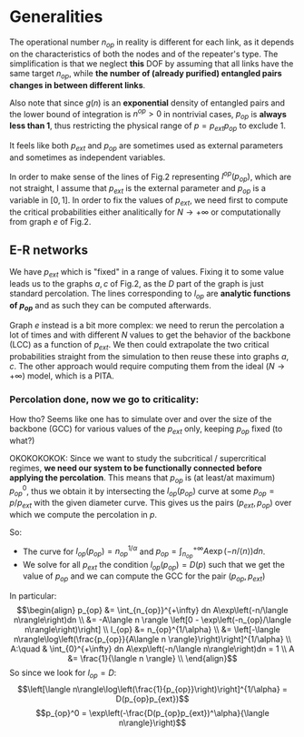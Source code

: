 # Generalities

The operational number $n_{op}$ in reality is different for each link, as it depends on the characteristics of both the nodes and of the repeater's type. The simplification is that we neglect **this** DOF by assuming that all links have the same target $n_{op}$, while **the number of (already purified) entangled pairs changes in between different links**.

Also note that since $g(n)$ is an **exponential** density of entangled pairs and the lower bound of integration is $n^{op} > 0$ in nontrivial cases, $p_{op}$ is **always less than $1$**, thus restricting the physical range of $p = p_{ext}p_{op}$ to exclude $1$.

It feels like both $p_{ext}$ and $p_{op}$ are sometimes used as external parameters and sometimes as independent variables.

In order to make sense of the lines of Fig.2 representing $l^{op}(p_{op})$, which are not straight, I assume that $p_{ext}$ is the external parameter and $p_{op}$ is a variable in $[0,1]$. In order to fix the values of $p_{ext}$, we need first to compute the critical probabilities either analitically for $N \to +\infty$ or computationally from graph $e$ of Fig.2.

## E-R networks
We have $p_{ext}$ which is "fixed" in a range of values. Fixing it to some value leads us to the graphs $a,c$ of Fig.2, as the $D$ part of the graph is just standard percolation. The lines corresponding to $l_{op}$ are **analytic functions of $p_{op}$** and as such they can be computed afterwards.

Graph $e$ instead is a bit more complex: we need to rerun the percolation a lot of times and with different $N$ values to get the behavior of the backbone (LCC) as a function of $p_{ext}$. We then could extrapolate the two critical probabilities straight from the simulation to then reuse these into graphs $a,c$. The other approach would require computing them from the ideal ($N \to +\infty$) model, which is a PITA.

### Percolation done, now we go to criticality:
How tho?
Seems like one has to simulate over and over the size of the backbone (GCC) for various values of the $p_{ext}$ only, keeping $p_{op}$ fixed (to what?)

OKOKOKOKOK:
Since we want to study the subcritical / supercritical regimes, **we need our system to be functionally connected before applying the percolation**. This means that $p_{op}$ is (at least/at maximum) $p_{op}^0$, thus we obtain it by intersecting the $l_{op}(p_{op})$ curve at some $p_{op} = p / p_{ext}$ with the given diameter curve. This gives us the pairs $(p_{ext},p_{op})$ over which we compute the percolation in $p$.

So:
- The curve for $l_{op}(p_{op}) = n_{op}^{1/\alpha}$ and $p_{op} = \int_{n_{op}}^{+\infty} A\exp\left(-n/\langle n\rangle\right)dn$.
- We solve for all $p_{ext}$ the condition $l_{op}(p_{op}) = D(p)$ such that we get the value of $p_{op}$ and we can compute the GCC for the pair $(p_{op},p_{ext})$

In particular:
$$\begin{align}
p_{op} &= \int_{n_{op}}^{+\infty} dn A\exp\left(-n/\langle n\rangle\right)dn  \\
&= -A\langle n \rangle \left[0 - \exp\left(-n_{op}/\langle n\rangle\right)\right] \\
l_{op} &= n_{op}^{1/\alpha} \\
&= \left[-\langle n\rangle\log\left(\frac{p_{op}}{A\langle n \rangle}\right)\right]^{1/\alpha}  \\
A:\quad & \int_{0}^{+\infty} dn A\exp\left(-n/\langle n\rangle\right)dn = 1 \\
A &= \frac{1}{\langle n \rangle}  \\
\end{align}$$
So since we look for $l_{op} = D$:
$$\left[\langle n\rangle\log\left(\frac{1}{p_{op}}\right)\right]^{1/\alpha} = D(p_{op}p_{ext})$$
$$p_{op}^0 = \exp\left(-\frac{D(p_{op}p_{ext})^\alpha}{\langle n\rangle}\right)$$